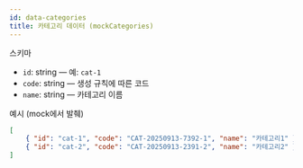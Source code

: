```yaml
---
id: data-categories
title: 카테고리 데이터 (mockCategories)
---
```


스키마

- `id`: string — 예: `cat-1`
- `code`: string — 생성 규칙에 따른 코드
- `name`: string — 카테고리 이름


예시 (mock에서 발췌)

```json
[
	{ "id": "cat-1", "code": "CAT-20250913-7392-1", "name": "카테고리1" },
	{ "id": "cat-2", "code": "CAT-20250913-2391-2", "name": "카테고리2" }
]
```

